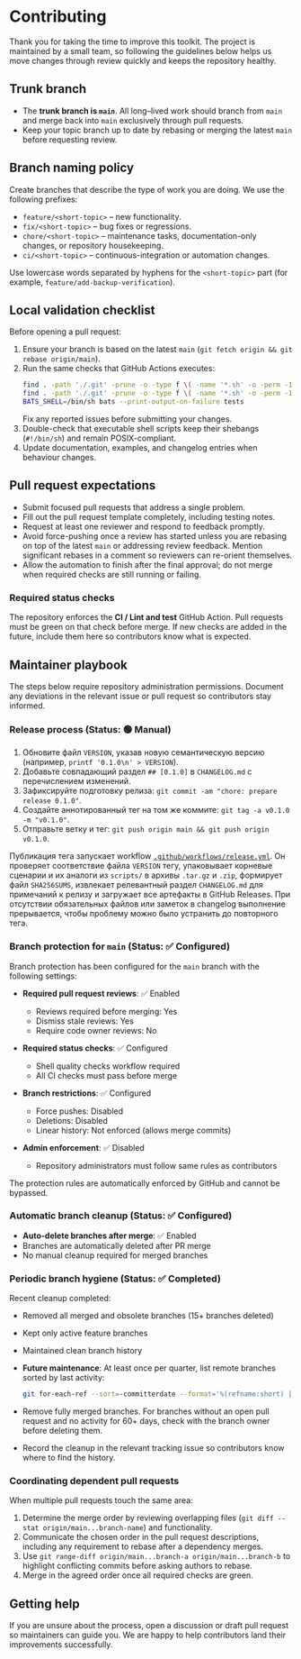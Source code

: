 # Contributing

Thank you for taking the time to improve this toolkit. The project is maintained by a small team, so following the guidelines below helps us move changes through review quickly and keeps the repository healthy.

## Trunk branch

- The **trunk branch is `main`**. All long–lived work should branch from `main` and merge back into `main` exclusively through pull requests.
- Keep your topic branch up to date by rebasing or merging the latest `main` before requesting review.

## Branch naming policy

Create branches that describe the type of work you are doing. We use the following prefixes:

- `feature/<short-topic>` – new functionality.
- `fix/<short-topic>` – bug fixes or regressions.
- `chore/<short-topic>` – maintenance tasks, documentation-only changes, or repository housekeeping.
- `ci/<short-topic>` – continuous-integration or automation changes.

Use lowercase words separated by hyphens for the `<short-topic>` part (for example, `feature/add-backup-verification`).

## Local validation checklist

Before opening a pull request:

1. Ensure your branch is based on the latest `main` (`git fetch origin && git rebase origin/main`).
2. Run the same checks that GitHub Actions executes:
   ```sh
   find . -path './.git' -prune -o -type f \( -name '*.sh' -o -perm -111 \) -print0 | xargs -0 -r shellcheck -s sh --config-file=.shellcheckrc
   find . -path './.git' -prune -o -type f \( -name '*.sh' -o -perm -111 \) -print0 | xargs -0 -r shfmt -d -i 2 -bn -ci -sr
   BATS_SHELL=/bin/sh bats --print-output-on-failure tests
   ```
   Fix any reported issues before submitting your changes.
3. Double-check that executable shell scripts keep their shebangs (`#!/bin/sh`) and remain POSIX-compliant.
4. Update documentation, examples, and changelog entries when behaviour changes.

## Pull request expectations

- Submit focused pull requests that address a single problem.
- Fill out the pull request template completely, including testing notes.
- Request at least one reviewer and respond to feedback promptly.
- Avoid force-pushing once a review has started unless you are rebasing on top of the latest `main` or addressing review feedback. Mention significant rebases in a comment so reviewers can re-orient themselves.
- Allow the automation to finish after the final approval; do not merge when required checks are still running or failing.

### Required status checks

The repository enforces the **CI / Lint and test** GitHub Action. Pull requests must be green on that check before merge. If new checks are added in the future, include them here so contributors know what is expected.

## Maintainer playbook

The steps below require repository administration permissions. Document any deviations in the relevant issue or pull request so contributors stay informed.

### Release process (Status: 🟢 Manual)

1. Обновите файл `VERSION`, указав новую семантическую версию (например, `printf '0.1.0\n' > VERSION`).
2. Добавьте совпадающий раздел `## [0.1.0]` в `CHANGELOG.md` с перечислением изменений.
3. Зафиксируйте подготовку релиза: `git commit -am "chore: prepare release 0.1.0"`.
4. Создайте аннотированный тег на том же коммите: `git tag -a v0.1.0 -m "v0.1.0"`.
5. Отправьте ветку и тег: `git push origin main && git push origin v0.1.0`.

Публикация тега запускает workflow [`.github/workflows/release.yml`](.github/workflows/release.yml). Он проверяет соответствие файла `VERSION` тегу, упаковывает корневые сценарии и их аналоги из `scripts/` в архивы `.tar.gz` и `.zip`, формирует файл `SHA256SUMS`, извлекает релевантный раздел `CHANGELOG.md` для примечаний к релизу и загружает все артефакты в GitHub Releases. При отсутствии обязательных файлов или заметок в changelog выполнение прерывается, чтобы проблему можно было устранить до повторного тега.

### Branch protection for `main` (Status: ✅ Configured)

Branch protection has been configured for the `main` branch with the following settings:

- **Required pull request reviews**: ✅ Enabled
  - Reviews required before merging: Yes
  - Dismiss stale reviews: Yes
  - Require code owner reviews: No

- **Required status checks**: ✅ Configured
  - Shell quality checks workflow required
  - All CI checks must pass before merge

- **Branch restrictions**: ✅ Configured
  - Force pushes: Disabled
  - Deletions: Disabled
  - Linear history: Not enforced (allows merge commits)

- **Admin enforcement**: ✅ Disabled
  - Repository administrators must follow same rules as contributors

The protection rules are automatically enforced by GitHub and cannot be bypassed.

### Automatic branch cleanup (Status: ✅ Configured)

- **Auto-delete branches after merge**: ✅ Enabled
- Branches are automatically deleted after PR merge
- No manual cleanup required for merged branches

### Periodic branch hygiene (Status: ✅ Completed)

Recent cleanup completed:
- Removed all merged and obsolete branches (15+ branches deleted)
- Kept only active feature branches
- Maintained clean branch history

- **Future maintenance**: At least once per quarter, list remote branches sorted by last activity:
  ```sh
  git for-each-ref --sort=-committerdate --format='%(refname:short) | %(committerdate:short)' refs/remotes/origin
  ```
- Remove fully merged branches. For branches without an open pull request and no activity for 60+ days, check with the branch owner before deleting them.
- Record the cleanup in the relevant tracking issue so contributors know where to find the history.

### Coordinating dependent pull requests

When multiple pull requests touch the same area:

1. Determine the merge order by reviewing overlapping files (`git diff --stat origin/main...branch-name`) and functionality.
2. Communicate the chosen order in the pull request descriptions, including any requirement to rebase after a dependency merges.
3. Use `git range-diff origin/main...branch-a origin/main...branch-b` to highlight conflicting commits before asking authors to rebase.
4. Merge in the agreed order once all required checks are green.

## Getting help

If you are unsure about the process, open a discussion or draft pull request so maintainers can guide you. We are happy to help contributors land their improvements successfully.

